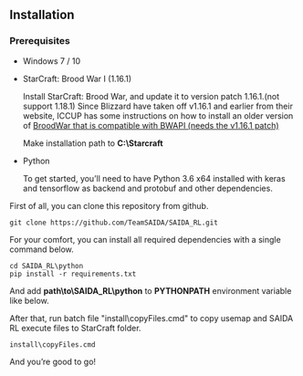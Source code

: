 ## Installation
### Prerequisites
- Windows 7 / 10

- StarCraft: Brood War I (1.16.1)

    Install StarCraft: Brood War, and update it to version patch 1.16.1.(not support 1.18.1)
    Since Blizzard have taken off v1.16.1 and earlier from their website, ICCUP has some instructions on how to install an older version of [BroodWar that is compatible with BWAPI (needs the v1.16.1 patch)](http://iccup.com/en/starcraft/sc_start.html)

    Make installation path to __C:\Starcraft__

- Python

    To get started, you’ll need to have Python 3.6 x64 installed with keras and tensorflow as backend and protobuf and other dependencies.


First of all, you can clone this repository from github.
```
git clone https://github.com/TeamSAIDA/SAIDA_RL.git
```

For your comfort, you can install all required dependencies with a single command below.

```
cd SAIDA_RL\python
pip install -r requirements.txt
```

And add __path\to\SAIDA_RL\python__ to __PYTHONPATH__ environment variable like below.


After that, run batch file "install\copyFiles.cmd" to copy usemap and SAIDA RL execute files to StarCraft folder.
```
install\copyFiles.cmd
```

And you’re good to go!
